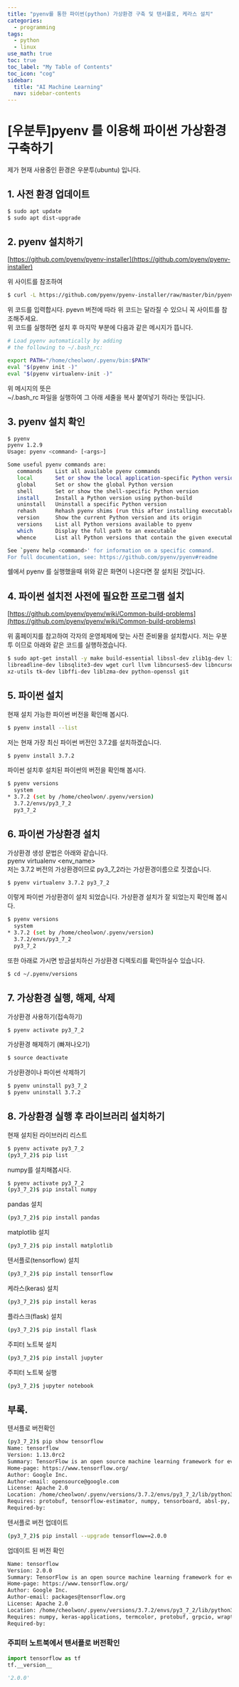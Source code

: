 ```yaml
---
title: "pyenv를 통한 파이썬(python) 가상환경 구축 및 텐서플로, 케라스 설치" 
categories:
  - programming
tags:
  - python
  - linux
use_math: true
toc: true
toc_label: "My Table of Contents"
toc_icon: "cog"
sidebar:
  title: "AI Machine Learning"
  nav: sidebar-contents
---
```


# [우분투]pyenv 를 이용해 파이썬 가상환경 구축하기 

제가 현재 사용중인 환경은 우분투(ubuntu) 입니다.

## 1. 사전 환경 업데이트

```bash
$ sudo apt update
$ sudo apt dist-upgrade
```

## 2. pyenv 설치하기

[https://github.com/pyenv/pyenv-installer](https://github.com/pyenv/pyenv-installer)

위 사이트를 참조하여

```bash
$ curl -L https://github.com/pyenv/pyenv-installer/raw/master/bin/pyenv-installer | bash
```
위 코드를 입력합시다. pyevn 버전에 따라 위 코드는 달라질 수 있으니 꼭 사이트를 참조해주세요. <br />
위 코드를 실행하면 설치 후 마지막 부분에 다음과 같은 메시지가 뜹니다.

```bash
# Load pyenv automatically by adding
# the following to ~/.bash_rc:

export PATH="/home/cheolwon/.pyenv/bin:$PATH"
eval "$(pyenv init -)"
eval "$(pyenv virtualenv-init -)"
```
위 메시지의 뜻은<br />
~/.bash_rc 파일을 실행하여 그 아래 세줄을 복사 붙여넣기 하라는 뜻입니다. 

## 3. pyenv 설치 확인

```bash
$ pyenv
pyenv 1.2.9
Usage: pyenv <command> [<args>]

Some useful pyenv commands are:
   commands    List all available pyenv commands
   local       Set or show the local application-specific Python version
   global      Set or show the global Python version
   shell       Set or show the shell-specific Python version
   install     Install a Python version using python-build
   uninstall   Uninstall a specific Python version
   rehash      Rehash pyenv shims (run this after installing executables)
   version     Show the current Python version and its origin
   versions    List all Python versions available to pyenv
   which       Display the full path to an executable
   whence      List all Python versions that contain the given executable

See `pyenv help <command>' for information on a specific command.
For full documentation, see: https://github.com/pyenv/pyenv#readme

```
쉘에서 pyenv 를 실행했을때 위와 같은 화면이 나온다면 잘 설치된 것입니다.

## 4. 파이썬 설치전 사전에 필요한 프로그램 설치

[https://github.com/pyenv/pyenv/wiki/Common-build-problems](https://github.com/pyenv/pyenv/wiki/Common-build-problems)

위 홈페이지를 참고하여 각자의 운영체제에 맞는 사전 준비물을 설치합시다. 
저는 우분투 이므로 아래와 같은 코드를 실행하겠습니다.

```bash
$ sudo apt-get install -y make build-essential libssl-dev zlib1g-dev libbz2-dev \
libreadline-dev libsqlite3-dev wget curl llvm libncurses5-dev libncursesw5-dev \
xz-utils tk-dev libffi-dev liblzma-dev python-openssl git
```

## 5. 파이썬 설치

현재 설치 가능한 파이썬 버전을 확인해 봅시다.

```bash
$ pyenv install --list
```

저는 현재 가장 최신 파이썬 버전인 3.7.2를 설치하겠습니다.

```bash
$ pyenv install 3.7.2
```

파이썬 설치후 설치된 파이썬의 버전을 확인해 봅시다.

```bash
$ pyenv versions
  system
* 3.7.2 (set by /home/cheolwon/.pyenv/version)
  3.7.2/envs/py3_7_2
  py3_7_2
```

## 6. 파이썬 가상환경 설치

가상환경 생성 문법은 아래와 같습니다. <br />
pyenv virtualenv <version> <env_name>
<br />
저는 3.7.2 버전의 가상환경이므로 py3_7_2라는 가상환경이름으로 짓겠습니다.

```bash
$ pyenv virtualenv 3.7.2 py3_7_2
```
이렇게 파이썬 가상환경이 설치 되었습니다. 
가상환경 설치가 잘 되었는지 확인해 봅시다.

```bash
$ pyenv versions
  system
* 3.7.2 (set by /home/cheolwon/.pyenv/version)
  3.7.2/envs/py3_7_2
  py3_7_2
```
또한 아래로 가시면 방금설치하신 가상환경 디렉토리를 확인하실수 있습니다.

```bash
$ cd ~/.pyenv/versions
```


## 7. 가상환경 실행, 해제, 삭제

가상환경 사용하기(접속하기)

```bash
$ pyenv activate py3_7_2
```

가상환경 해제하기 (빠져나오기)
```bash
$ source deactivate
```

가상환경이나 파이썬 삭제하기
```bash
$ pyenv uninstall py3_7_2
$ pyenv uninstall 3.7.2
```

## 8. 가상환경 실행 후 라이브러리 설치하기


현재 설치된 라이브러리 리스트

```bash
$ pyenv activate py3_7_2
(py3_7_2)$ pip list
```


numpy를 설치해봅시다.

```bash
$ pyenv activate py3_7_2
(py3_7_2)$ pip install numpy
```

pandas 설치
```bash
(py3_7_2)$ pip install pandas
```

matplotlib 설치
```bash
(py3_7_2)$ pip install matplotlib
```

텐서플로(tensorflow) 설치
```bash
(py3_7_2)$ pip install tensorflow
```

케라스(keras) 설치
```bash
(py3_7_2)$ pip install keras
```

플라스크(flask) 설치
```bash
(py3_7_2)$ pip install flask
```

주피터 노트북 설치
```bash
(py3_7_2)$ pip install jupyter
```

주피터 노트북 실행
```bash
(py3_7_2)$ jupyter notebook
```

## 부록. 

텐서플로 버전확인
```bash
(py3_7_2)$ pip show tensorflow
Name: tensorflow
Version: 1.13.0rc2
Summary: TensorFlow is an open source machine learning framework for everyone.
Home-page: https://www.tensorflow.org/
Author: Google Inc.
Author-email: opensource@google.com
License: Apache 2.0
Location: /home/cheolwon/.pyenv/versions/3.7.2/envs/py3_7_2/lib/python3.7/site-packages
Requires: protobuf, tensorflow-estimator, numpy, tensorboard, absl-py, keras-preprocessing, wheel, astor, grpcio, six, termcolor, keras-applications, gast
Required-by: 
```
텐서플로 버전 업데이트 
```bash
(py3_7_2)$ pip install --upgrade tensorflow==2.0.0
```
업데이트 된 버전 확인
```bash
Name: tensorflow
Version: 2.0.0
Summary: TensorFlow is an open source machine learning framework for everyone.
Home-page: https://www.tensorflow.org/
Author: Google Inc.
Author-email: packages@tensorflow.org
License: Apache 2.0
Location: /home/cheolwon/.pyenv/versions/3.7.2/envs/py3_7_2/lib/python3.7/site-packages
Requires: numpy, keras-applications, termcolor, protobuf, grpcio, wrapt, absl-py, gast, keras-preprocessing, tensorboard, wheel, six, google-pasta, opt-einsum, tensorflow-estimator, astor
Required-by: 
```
### 주피터 노트북에서 텐서플로 버전확인

```python
import tensorflow as tf
tf.__version__
```
```python
'2.0.0'
```

